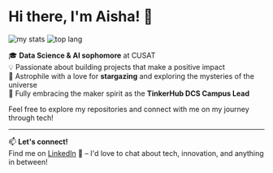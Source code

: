 # Hi there, I'm Aisha! 👋

<img alt="my stats" src="https://github-readme-stats.vercel.app/api?username=A-Nama"/>

<img alt="top lang" src="https://github-readme-stats.vercel.app/api/top-langs/?username=A-Nama&layout=compact"/>

🎓 **Data Science & AI sophomore** at CUSAT  
💡 Passionate about building projects that make a positive impact  
🌌 Astrophile with a love for **stargazing** and exploring the mysteries of the universe  
🚀 Fully embracing the maker spirit as the **TinkerHub DCS Campus Lead**

Feel free to explore my repositories and connect with me on my journey through tech!

---

📫 **Let's connect!**  
Find me on [LinkedIn](https://www.linkedin.com/in/aisha-nama-06256b253/) 💼 – I'd love to chat about tech, innovation, and anything in between!
